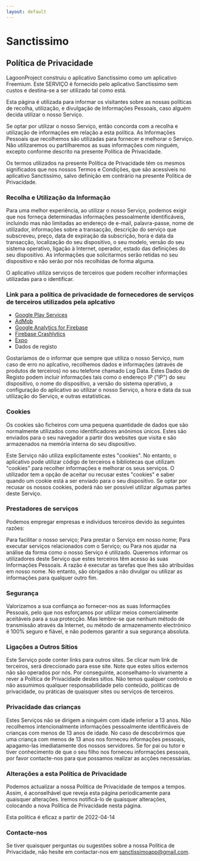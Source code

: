 ```yaml
---
layout: default
---
```

# Sanctissimo

##  Política de Privacidade

LagoonProject construiu o aplicativo Sanctissimo como um aplicativo Freemium. Este SERVIÇO é fornecido pelo aplicativo Sanctissimo sem custos e destina-se a ser utilizado tal como está.

Esta página é utilizada para informar os visitantes sobre as nossas políticas de recolha, utilização, e divulgação de Informações Pessoais, caso alguém decida utilizar o nosso Serviço.

Se optar por utilizar o nosso Serviço, então concorda com a recolha e utilização de informações em relação a esta política. As Informações Pessoais que recolhemos são utilizadas para fornecer e melhorar o Serviço. Não utilizaremos ou partilharemos as suas informações com ninguém, excepto conforme descrito na presente Política de Privacidade.

Os termos utilizados na presente Política de Privacidade têm os mesmos significados que nos nossos Termos e Condições, que são acessíveis no aplicativo Sanctissimo, salvo definição em contrário na presente Política de Privacidade.

### Recolha e Utilização da Informação

Para uma melhor experiência, ao utilizar o nosso Serviço, podemos exigir que nos forneça determinadas informações pessoalmente identificáveis, incluindo mas não limitadas ao endereço de e-mail, palavra-passe, nome de utilizador, informações sobre a transacção, descrição do serviço que subscreveu, preço, data de expiração da subscrição, hora e data da transacção, localização do seu dispositivo, o seu modelo, versão do seu sistema operativo, ligação à Internet, operador, estado das definições do seu dispositivo. As informações que solicitarmos serão retidas no seu dispositivo e não serão por nós recolhidas de forma alguma.

O aplicativo utiliza serviços de terceiros que podem recolher informações utilizadas para o identificar.

### Link para a política de privacidade de fornecedores de serviços de terceiros utilizados pela aplcativo

- [Google Play Services](https://www.google.com/policies/privacy/)
- [AdMob](https://support.google.com/admob/answer/6128543?hl=en)
- [Google Analytics for Firebase](https://firebase.google.com/policies/analytics)
- [Firebase Crashlytics](https://firebase.google.com/support/privacy/)
- [Expo](https://expo.io/privacy)
- Dados de registo

Gostaríamos de o informar que sempre que utiliza o nosso Serviço, num caso de erro no aplcativo, recolhemos dados e informações (através de produtos de terceiros) no seu telefone chamado Log Data. Estes Dados de Registo podem incluir informações tais como o endereço IP ("IP") do seu dispositivo, o nome do dispositivo, a versão do sistema operativo, a configuração do aplicativo ao utilizar o nosso Serviço, a hora e data da sua utilização do Serviço, e outras estatísticas.

### Cookies

Os cookies são ficheiros com uma pequena quantidade de dados que são normalmente utilizados como identificadores anónimos únicos. Estes são enviados para o seu navegador a partir dos websites que visita e são armazenados na memória interna do seu dispositivo.

Este Serviço não utiliza explicitamente estes "cookies". No entanto, o aplicativo pode utilizar código de terceiros e bibliotecas que utilizam "cookies" para recolher informações e melhorar os seus serviços. O utilizador tem a opção de aceitar ou recusar estes "cookies" e saber quando um cookie está a ser enviado para o seu dispositivo. Se optar por recusar os nossos cookies, poderá não ser possível utilizar algumas partes deste Serviço.

### Prestadores de serviços

Podemos empregar empresas e indivíduos terceiros devido às seguintes razões:

Para facilitar o nosso serviço;
Para prestar o Serviço em nosso nome;
Para executar serviços relacionados com o Serviço; ou
Para nos ajudar na análise da forma como o nosso Serviço é utilizado.
Queremos informar os utilizadores deste Serviço que estes terceiros têm acesso às suas Informações Pessoais. A razão é executar as tarefas que lhes são atribuídas em nosso nome. No entanto, são obrigados a não divulgar ou utilizar as informações para qualquer outro fim.

### Segurança

Valorizamos a sua confiança ao fornecer-nos as suas Informações Pessoais, pelo que nos esforçamos por utilizar meios comercialmente aceitáveis para a sua protecção. Mas lembre-se que nenhum método de transmissão através da Internet, ou método de armazenamento electrónico é 100% seguro e fiável, e não podemos garantir a sua segurança absoluta.

### Ligações a Outros Sítios

Este Serviço pode conter links para outros sites. Se clicar num link de terceiros, será direccionado para esse site. Note que estes sítios externos não são operados por nós. Por conseguinte, aconselhamo-lo vivamente a rever a Política de Privacidade destes sítios. Não temos qualquer controlo e não assumimos qualquer responsabilidade pelo conteúdo, políticas de privacidade, ou práticas de quaisquer sites ou serviços de terceiros.

### Privacidade das crianças

Estes Serviços não se dirigem a ninguém com idade inferior a 13 anos. Não recolhemos intencionalmente informações pessoalmente identificáveis de crianças com menos de 13 anos de idade. No caso de descobrirmos que uma criança com menos de 13 anos nos forneceu informações pessoais, apagamo-las imediatamente dos nossos servidores. Se for pai ou tutor e tiver conhecimento de que o seu filho nos forneceu informações pessoais, por favor contacte-nos para que possamos realizar as acções necessárias.

### Alterações a esta Política de Privacidade

Podemos actualizar a nossa Política de Privacidade de tempos a tempos. Assim, é aconselhável que reveja esta página periodicamente para quaisquer alterações. Iremos notificá-lo de quaisquer alterações, colocando a nova Política de Privacidade nesta página.

Esta política é eficaz a partir de 2022-04-14

### Contacte-nos

Se tiver quaisquer perguntas ou sugestões sobre a nossa Política de Privacidade, não hesite em contactar-nos em sanctissimoapp@gmail.com.
